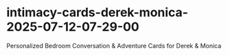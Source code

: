 # intimacy-cards-derek-monica-2025-07-12-07-29-00
Personalized Bedroom Conversation &amp; Adventure Cards for Derek &amp; Monica
